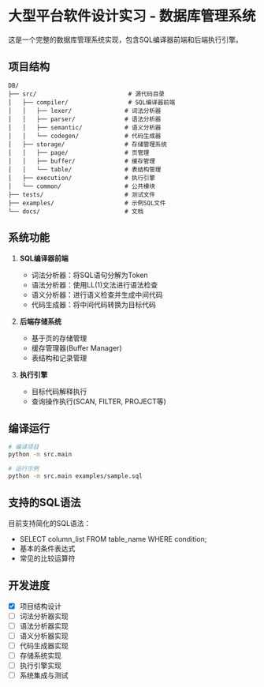 # 大型平台软件设计实习 - 数据库管理系统

这是一个完整的数据库管理系统实现，包含SQL编译器前端和后端执行引擎。

## 项目结构

```
DB/
├── src/                          # 源代码目录
│   ├── compiler/                 # SQL编译器前端
│   │   ├── lexer/               # 词法分析器
│   │   ├── parser/              # 语法分析器
│   │   ├── semantic/            # 语义分析器
│   │   └── codegen/             # 代码生成器
│   ├── storage/                 # 存储管理系统
│   │   ├── page/                # 页管理
│   │   ├── buffer/              # 缓存管理
│   │   └── table/               # 表结构管理
│   ├── execution/               # 执行引擎
│   └── common/                  # 公共模块
├── tests/                       # 测试文件
├── examples/                    # 示例SQL文件
└── docs/                        # 文档

```

## 系统功能

1. **SQL编译器前端**
   - 词法分析器：将SQL语句分解为Token
   - 语法分析器：使用LL(1)文法进行语法检查
   - 语义分析器：进行语义检查并生成中间代码
   - 代码生成器：将中间代码转换为目标代码

2. **后端存储系统**
   - 基于页的存储管理
   - 缓存管理器(Buffer Manager)
   - 表结构和记录管理

3. **执行引擎**
   - 目标代码解释执行
   - 查询操作执行(SCAN, FILTER, PROJECT等)

## 编译运行

```bash
# 编译项目
python -m src.main

# 运行示例
python -m src.main examples/sample.sql
```

## 支持的SQL语法

目前支持简化的SQL语法：
- SELECT column_list FROM table_name WHERE condition;
- 基本的条件表达式
- 常见的比较运算符

## 开发进度

- [x] 项目结构设计
- [ ] 词法分析器实现
- [ ] 语法分析器实现
- [ ] 语义分析器实现
- [ ] 代码生成器实现
- [ ] 存储系统实现
- [ ] 执行引擎实现
- [ ] 系统集成与测试